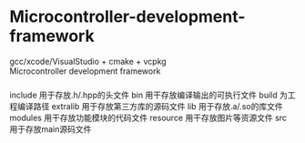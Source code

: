 # Microcontroller-development-framework
gcc/xcode/VisualStudio +  cmake +  vcpkg  
Microcontroller development framework

#####
include     用于存放.h/.hpp的头文件
bin         用干存放编译输出的可执行文件
build       为工程编译路径
extralib    用于存放第三方库的源码文件
lib         用于存放.a/.so的库文件
modules     用干存放功能模块的代码文件
resource    用干存放图片等资源文件
src         用于存放main源码文件

